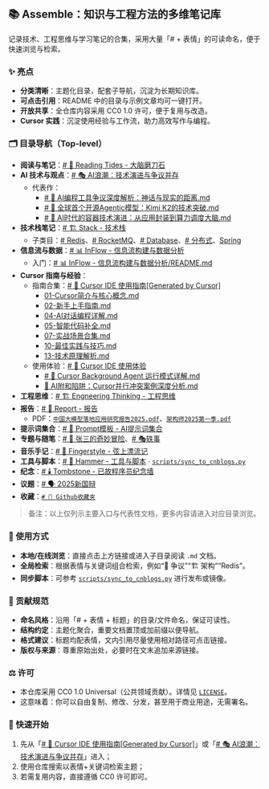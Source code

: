 ## 📚 Assemble：知识与工程方法的多维笔记库

记录技术、工程思维与学习笔记的合集，采用大量「# + 表情」的可读命名，便于快速浏览与检索。

### ✨ 亮点
- **分类清晰**：主题化目录，配套子导航，沉淀为长期知识库。
- **可点击引用**：README 中的目录与示例文章均可一键打开。
- **开放共享**：全仓库内容采用 CC0 1.0 许可，便于复用与改造。
- **Cursor 实践**：沉淀使用经验与工作流，助力高效写作与编程。

### 🗂️ 目录导航（Top-level）
- **阅读与笔记**：[# 🌊 Reading Tides - 大脑磨刀石](#%20🌊%20Reading%20Tides%20-%20大脑磨刀石)
- **AI 技术与观点**：[# 🎭 AI浪潮：技术演进与争议并存](#%20🎭%20AI浪潮：技术演进与争议并存)
  - 代表作：
    - [# 🚨 AI编程工具争议深度解析：神话与现实的距离.md](#%20🎭%20AI浪潮：技术演进与争议并存/%23%20%F0%9F%9A%A8%20AI%E7%BC%96%E7%A8%8B%E5%B7%A5%E5%85%B7%E4%BA%89%E8%AE%AE%E6%B7%B1%E5%BA%A6%E8%A7%A3%E6%9E%90%EF%BC%9A%E7%A5%9E%E8%AF%9D%E4%B8%8E%E7%8E%B0%E5%AE%9E%E7%9A%84%E8%B7%9D%E7%A6%BB.md)
    - [# 🚨 全球首个开源Agentic模型：Kimi K2的技术突破.md](#%20🎭%20AI浪潮：技术演进与争议并存/%23%20%F0%9F%9A%A8%20%E5%85%A8%E7%90%83%E9%A6%96%E4%B8%AA%E5%BC%80%E6%BA%90Agentic%E6%A8%A1%E5%9E%8B%EF%BC%9AKimi%20K2%E7%9A%84%E6%8A%80%E6%9C%AF%E7%A0%B4%E5%8F%98.md)
    - [# 🚀 AI时代的容器技术演进：从应用封装到算力调度大脑.md](#%20🎭%20AI浪潮：技术演进与争议并存/%23%20%F0%9F%9A%80%20AI%E6%97%B6%E4%BB%A3%E7%9A%84%E5%AE%B9%E5%99%A8%E6%8A%80%E6%9C%AF%E6%BC%94%E8%BF%9B%EF%BC%9A%E4%BB%8E%E5%BA%94%E7%94%A8%E5%B0%81%E8%A3%85%E5%88%B0%E7%AE%97%E5%8A%9B%E8%B0%83%E5%BA%A6%E5%A4%A7%E8%84%91.md)
- **技术栈笔记**：[# 🏗️ Stack - 技术栈](#%20🏗️%20Stack%20-%20技术栈)
  - 子类目：[# Redis](#%20🏗️%20Stack%20-%20技术栈/%23%20Redis/)、[# RocketMQ](#%20🏗️%20Stack%20-%20技术栈/%23%20RocketMQ/)、[# Database](#%20🏗️%20Stack%20-%20技术栈/%23%20Database/)、[# 分布式](#%20🏗️%20Stack%20-%20技术栈/%23%20分布式/)、[Spring](#%20🏗️%20Stack%20-%20技术栈/Spring/)
- **信息流与数据**：[# 📊 InFlow - 信息流构建与数据分析](#%20📊%20InFlow%20-%20信息流构建与数据分析)
  - 入门：[# 📊 InFlow - 信息流构建与数据分析/README.md](#%20📊%20InFlow%20-%20信息流构建与数据分析/README.md)
- **Cursor 指南与经验**：
  - 指南合集：[# 🚀 Cursor IDE 使用指南[Generated by Cursor]](#%20🚀%20Cursor%20IDE%20使用指南%5BGenerated%20by%20Cursor%5D/)
    - [01-Cursor简介与核心概念.md](#%20🚀%20Cursor%20IDE%20使用指南%5BGenerated%20by%20Cursor%5D/01-Cursor简介与核心概念.md)
    - [02-新手上手指南.md](#%20🚀%20Cursor%20IDE%20使用指南%5BGenerated%20by%20Cursor%5D/02-新手上手指南.md)
    - [04-AI对话编程详解.md](#%20🚀%20Cursor%20IDE%20使用指南%5BGenerated%20by%20Cursor%5D/04-AI对话编程详解.md)
    - [05-智能代码补全.md](#%20🚀%20Cursor%20IDE%20使用指南%5BGenerated%20by%20Cursor%5D/05-智能代码补全.md)
    - [07-实战场景合集.md](#%20🚀%20Cursor%20IDE%20使用指南%5BGenerated%20by%20Cursor%5D/07-实战场景合集.md)
    - [10-最佳实践与技巧.md](#%20🚀%20Cursor%20IDE%20使用指南%5BGenerated%20by%20Cursor%5D/10-最佳实践与技巧.md)
    - [13-技术原理解析.md](#%20🚀%20Cursor%20IDE%20使用指南%5BGenerated%20by%20Cursor%5D/13-技术原理解析.md)
  - 使用体验：[# 🚀 Cursor IDE 使用体验](#%20🚀%20Cursor%20IDE%20使用体验)
    - [# 🔄 Cursor Background Agent 运行模式详解.md](#%20🚀%20Cursor%20IDE%20使用体验/%23%20🔄%20Cursor%20Background%20Agent%20运行模式详解.md)
    - [🚨 AI附和陷阱：Cursor并行冲突案例深度分析.md](#%20🚀%20Cursor%20IDE%20使用体验/🚨%20AI附和陷阱：Cursor并行冲突案例深度分析.md)
- **工程思维**：[# 🏗️ Engneering Thinking - 工程思维](#%20🏗️%20Engneering%20Thinking%20-%20工程思维)
- **报告**：[# 📰 Report - 报告](#%20📰%20Report%20-%20报告)
  - PDF：[`中国大模型落地应用研究报告2025.pdf`](#%20📰%20Report%20-%20报告/中国大模型落地应用研究报告2025.pdf)、[`架构师2025第一季.pdf`](#%20📰%20Report%20-%20报告/架构师2025第一季.pdf)
- **提示词集合**：[# 🎯 Prompt模板 - AI提示词集合](#%20🎯%20Prompt模板%20-%20AI提示词集合)
- **专题与随笔**：[# 🎪 张三的奇妙冒险](#%20🎪%20张三的奇妙冒险)、[# 🎭轶事](#%20🎭轶事)
- **音乐手记**：[# 💫 Fingerstyle - 弦上漂流记](#%20💫%20Fingerstyle%20-%20弦上漂流记)
- **工具与脚本**：[# 🔨 Hammer - 工具与脚本](#%20🔨%20Hammer%20-%20工具与脚本) · [`scripts/sync_to_cnblogs.py`](scripts/sync_to_cnblogs.py)
- **纪念**：[# 🕯️ Tombstone - 已故程序员纪念墙](#%20🕯️%20Tombstone%20-%20已故程序员纪念墙)
- **议题**：[# 🗣️ 2025新国辩](#%20🗣️%202025新国辩)
- **收藏**：[`# 🎯 Github收藏夹`](%23%20🎯%20Github收藏夹)

> 备注：以上仅列示主要入口与代表性文档，更多内容请进入对应目录浏览。

### 🧩 使用方式
- **本地/在线浏览**：直接点击上方链接或进入子目录阅读 `.md` 文档。
- **全局检索**：根据表情与关键词组合检索，例如“🚨 争议”“🏗️ 架构”“Redis”。
- **同步脚本**：可参考 [`scripts/sync_to_cnblogs.py`](scripts/sync_to_cnblogs.py) 进行发布或镜像。

### 🤝 贡献规范
- **命名风格**：沿用「# + 表情 + 标题」的目录/文件命名，保证可读性。
- **结构约定**：主题化聚合，重要文档置顶或加前缀以便导航。
- **格式建议**：标题均配表情，文内引用尽量使用相对路径可点击链接。
- **版权与来源**：尊重原始出处，必要时在文末追加来源链接。

### ⚖️ 许可
- 本仓库采用 CC0 1.0 Universal（公共领域贡献）。详情见 [`LICENSE`](LICENSE)。
- 这意味着：你可以自由复制、修改、分发，甚至用于商业用途，无需署名。

### 🧭 快速开始
1) 先从「[# 🚀 Cursor IDE 使用指南[Generated by Cursor]](#%20🚀%20Cursor%20IDE%20使用指南%5BGenerated%20by%20Cursor%5D/)」或「[# 🎭 AI浪潮：技术演进与争议并存](#%20🎭%20AI浪潮：技术演进与争议并存)」进入；
2) 使用仓库搜索以表情+关键词检索主题；
3) 若需复用内容，直接遵循 CC0 许可即可。

